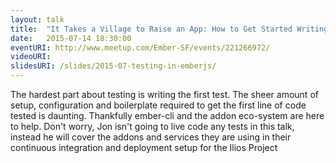 ```yaml
---
layout: talk
title:  "It Takes a Village to Raise an App: How to Get Started Writing Tests Right Now"
date:   2015-07-14 18:30:00
eventURI: http://www.meetup.com/Ember-SF/events/221266972/
videoURI:
slidesURI: /slides/2015-07-testing-in-emberjs/
---
```


The hardest part about testing is writing the first test. The sheer amount of setup, configuration and boilerplate required to get the first line of code tested is daunting. Thankfully ember-cli and the addon eco-system are here to help. Don't worry, Jon isn't going to live code any tests in this talk, instead he will cover the addons and services they are using in their continuous integration and deployment setup for the Ilios Project 
